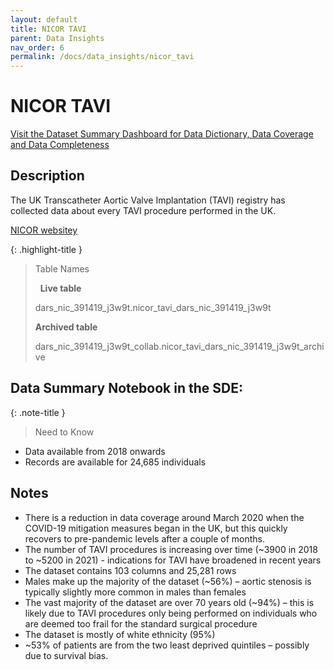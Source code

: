 ```yaml
---
layout: default
title: NICOR TAVI
parent: Data Insights
nav_order: 6
permalink: /docs/data_insights/nicor_tavi
---
```


# NICOR TAVI

<span class="fs-3">
  <a href="https://github.com/BHFDSC/cvd-covid-tre-dashboard" class="btn" target="_blank">Visit the Dataset Summary Dashboard for Data Dictionary, Data Coverage and Data Completeness</a>
</span>

## Description

The UK Transcatheter Aortic Valve Implantation (TAVI) registry has collected data about every TAVI procedure performed in the UK.

<span class="fs-3">
  <a href="https://www.nicor.org.uk/national-cardiac-audit-programme/transcatheter-aortic-valve-implantation-tavi" class="btn" target="_blank">NICOR websitey</a>
</span>


{: .highlight-title }
> Table Names
>
> &nbsp;
> **Live table**
> >
> dars_nic_391419_j3w9t.nicor_tavi_dars_nic_391419_j3w9t
>
> **Archived table**
> >
> dars_nic_391419_j3w9t_collab.nicor_tavi_dars_nic_391419_j3w9t_archive

## Data Summary Notebook in the SDE:


{: .note-title }
> Need to Know
>
 - Data available from 2018 onwards
 - Records are available for 24,685 individuals 
>

## Notes
- There is a reduction in data coverage around March 2020 when the COVID-19 mitigation measures began in the UK, but this quickly recovers to pre-pandemic levels after a couple of months.
- The number of TAVI procedures is increasing over time (~3900 in 2018 to ~5200 in 2021) - indications for TAVI have broadened in recent years
- The dataset contains 103 columns and 25,281 rows
- Males make up the majority of the dataset (~56%) – aortic stenosis is typically slightly more common in males than females
- The vast majority of the dataset are over 70 years old (~94%) – this is likely due to TAVI procedures only being performed on individuals who are deemed too frail for the standard surgical procedure
- The dataset is mostly of white ethnicity (95%)
- ~53% of patients are from the two least deprived quintiles – possibly due to survival bias.
